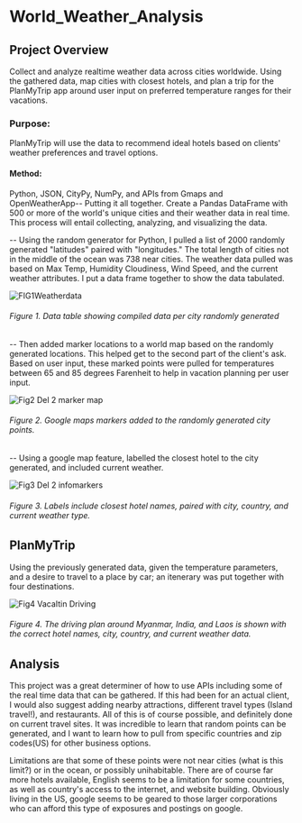# World_Weather_Analysis


## Project Overview
Collect and analyze realtime weather data across cities worldwide.  Using the gathered data, map cities with closest hotels, and plan a trip for the PlanMyTrip app around user input on preferred temperature ranges for their vacations.

### Purpose: 
PlanMyTrip will use the data to recommend ideal hotels based on clients' weather preferences and travel options.

#### Method:
Python, JSON, CityPy, NumPy, and APIs from Gmaps and OpenWeatherApp-- Putting it all together.  Create a Pandas DataFrame with 500 or more of the world's unique cities and their weather data in real time. This process will entail collecting, analyzing, and visualizing the data.

-- Using the random generator for Python, I pulled a list of 2000 randomly generated "latitudes" paired with "longitudes."  The total length of cities not in the middle of the ocean was 738 near cities.  The weather data pulled was based on Max Temp, Humidity Cloudiness, Wind Speed, and the current weather attributes.  I put a data frame together to show the data tabulated.

![FIG1Weatherdata](https://user-images.githubusercontent.com/102183530/168495508-05b17691-25db-46f0-a10f-5b56d6ded70e.png)

###### Figure 1. Data table showing compiled data per city randomly generated

-- Then added marker locations to a world map based on the randomly generated locations. This helped get to the second part of the client's ask.  Based on user input, these marked points were pulled for temperatures between 65 and 85 degrees Farenheit to help in vacation planning per user input.

![Fig2 Del 2 marker map](https://user-images.githubusercontent.com/102183530/168495515-750cc955-40a5-4508-a127-37b5fe863d51.png)

###### Figure 2.  Google maps markers added to the randomly generated city points.

-- Using a google map feature, labelled the closest hotel to the city generated, and included current weather.

![Fig3 Del 2 infomarkers](https://user-images.githubusercontent.com/102183530/168495523-c1bb096b-6090-4aea-a3e9-50afca1e737e.png)

###### Figure 3. Labels include closest hotel names, paired with city, country, and current weather type.

## PlanMyTrip

Using the previously generated data, given the temperature parameters, and a desire to travel to a place by car; an itenerary was put together with four destinations.

![Fig4 VacaItin Driving](https://user-images.githubusercontent.com/102183530/168495529-5c3c7754-6f23-4da4-a935-c2bd10f4e4a1.png)

###### Figure 4. The driving plan around Myanmar, India, and Laos is shown with the correct hotel names, city, country, and current weather data.

## Analysis
This project was a great determiner of how to use APIs including some of the real time data that can be gathered.  If this had been for an actual client, I would also suggest adding nearby attractions, different travel types (Island travel!), and restaurants.  All of this is of course possible, and definitely done on current travel sites.  It was incredible to learn that random points can be generated, and I want to learn how to pull from specific countries and zip codes(US) for other business options.

Limitations are that some of these points were not near cities (what is this limit?) or in the ocean, or possibly unihabitable.  There are of course far more hotels available, English seems to be a limitation for some countries, as well as country's access to the internet, and website building.  Obviously living in the US, google seems to be geared to those larger corporations who can afford this type of exposures and postings on google.
